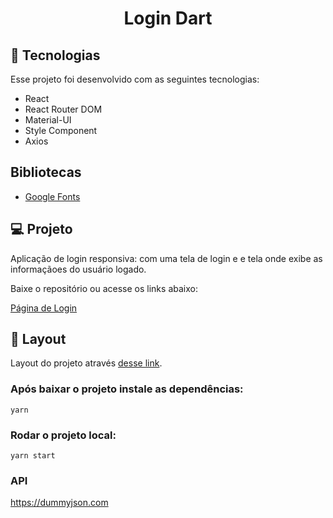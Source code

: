 <h1 align="center">Login Dart</h1>

## 🚀 Tecnologias

Esse projeto foi desenvolvido com as seguintes tecnologias:

- React
- React Router DOM
- Material-UI
- Style Component
- Axios

## Bibliotecas

- [Google Fonts](https://fonts.google.com/)

## 💻 Projeto

Aplicação de login responsiva: com uma tela de login e e tela onde exibe as informaçãoes do usuário logado.

Baixe o repositório ou acesse os links abaixo:
<br />

[Página de Login](https://)

## 🔖 Layout

Layout do projeto através [desse link](https://www.figma.com/file/FnTOK15dbxgyBC2JqTMEpy/E-carros?node-id=5762%3A29121x).

### Após baixar o projeto instale as dependências:

`yarn`

### Rodar o projeto local:

`yarn start`

### API

https://dummyjson.com

